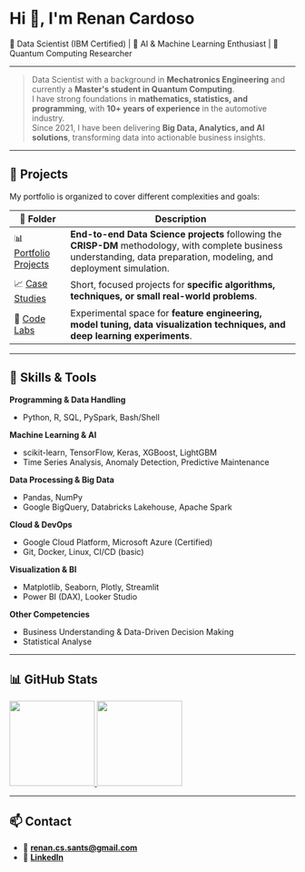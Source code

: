 <h1 align="left">Hi 👋, I'm Renan Cardoso</h1>

🎯 Data Scientist (IBM Certified) | 🤖 AI & Machine Learning Enthusiast | 🧠 Quantum Computing Researcher  

---

> Data Scientist with a background in **Mechatronics Engineering** and currently a **Master's student in Quantum Computing**.  
> I have strong foundations in **mathematics, statistics, and programming**, with **10+ years of experience** in the automotive industry.  
> Since 2021, I have been delivering **Big Data, Analytics, and AI solutions**, transforming data into actionable business insights.  

---

## 🚀 Projects

My portfolio is organized to cover different complexities and goals:

| 📂 Folder | Description |
|-----------|-------------|
| 📊 [Portfolio Projects](https://github.com/reynancs/portfolio-projects/) | **End-to-end Data Science projects** following the **CRISP-DM** methodology, with complete business understanding, data preparation, modeling, and deployment simulation. |
| 📈 [Case Studies](https://reynancs.github.io/cases-study/) | Short, focused projects for **specific algorithms, techniques, or small real-world problems**. |
| 🧪 [Code Labs](https://github.com/reynancs/code-lab) | Experimental space for **feature engineering, model tuning, data visualization techniques, and deep learning experiments**. |

---

## 🧠 Skills & Tools

**Programming & Data Handling**  
- Python, R, SQL, PySpark, Bash/Shell  

**Machine Learning & AI**  
- scikit-learn, TensorFlow, Keras, XGBoost, LightGBM  
- Time Series Analysis, Anomaly Detection, Predictive Maintenance  

**Data Processing & Big Data**  
- Pandas, NumPy
- Google BigQuery, Databricks Lakehouse, Apache Spark  

**Cloud & DevOps**  
- Google Cloud Platform, Microsoft Azure (Certified)  
- Git, Docker, Linux, CI/CD (basic)  

**Visualization & BI**  
- Matplotlib, Seaborn, Plotly, Streamlit  
- Power BI (DAX), Looker Studio  

**Other Competencies**  
- Business Understanding & Data-Driven Decision Making
- Statistical Analyse

---

## 📊 GitHub Stats
<p align="left">
<a href="https://github.com/reynancs">
  <img height="150em" src="https://github-readme-stats-eight-theta.vercel.app/api?username=reynancs&show_icons=true&theme=transparent&include_all_commits=true&count_private=true"/>
  <img height="150em" src="https://github-readme-stats-eight-theta.vercel.app/api/top-langs/?username=reynancs&layout=compact&langs_count=8&theme=transparent"/>
</a>
</p>

---

## 📫 Contact
- 📧 **renan.cs.sants@gmail.com**  
- 💼 [**LinkedIn**](https://www.linkedin.com/in/renan-cardoso-8323b151/)  

